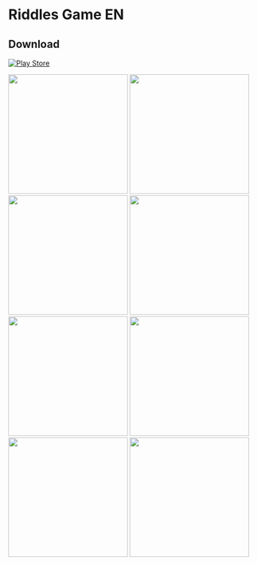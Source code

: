 
# Riddles Game EN




## Download
[![Play Store](https://play.google.com/intl/en_us/badges/static/images/badges/en_badge_web_generic.png)](https://play.google.com/store/apps/details?id=com.riddle.game.en)

<div>
    <img src='https://play-lh.googleusercontent.com/o3mTdrxWTe5bRlh4xOsvUoU9IwGDQ4WSLUaSCj-_mCnVX3fGCcXJ4OMWu6FQqOQQxDg=w5120-h2880-rw' width=240>
    <img src='https://play-lh.googleusercontent.com/AsHgUWBVQVMVp-iIG8pZciQBTGh54pJBqge4UO2QjcorFJQx1AMExZ6N2_ZN-5ikk8aF=w5120-h2880-rw' width=240>
    <img src='https://play-lh.googleusercontent.com/HtFehDI19llJLAVBW5Qo-fZWggfknzk-g4--rLeSjO8ZL-v438mteI7cKsm9jpDylng=w5120-h2880-rw' width=240>
    <img src='https://play-lh.googleusercontent.com/pPmiyz4DJto8c3skjMC9jl_dhwuJ9VMg7KU1figAInw6jjTw7uIKPyC8Nmj8OAFgIVM=w5120-h2880-rw' width=240>
</div>
<div>
    <img src='https://play-lh.googleusercontent.com/oViO5PdoP2alHIEae1SDp_cDB0PSV5hE8EOK4gzmOqL1VmNeh7OivDgGlI9v1hkcle8=w5120-h2880-rw' width=240>
    <img src='https://play-lh.googleusercontent.com/XhWk7SiAW01UYoy7T7ndtSTzQ6bTHdXSpjNSWUc6PsQjI0MWe0fG4GiW0Vo8HRQm8PhJ=w1052-h592-rw' width=240>
    <img src='https://play-lh.googleusercontent.com/dEwV-j6f3WlxA6h4NY71Ib0wYYoXRlCeaN-nErlyKRM4h0unArfj4Mx9Lhjjj5l4BA=w5120-h2880-rw' width=240>
    <img src='https://play-lh.googleusercontent.com/bYKFMomMZlvLRPQWEIM9267RoSFvtK7oIK3_PWW9DD4hn-LnolhFZQwP3Qcy359uewA=w5120-h2880-rw' width=240>
</div>
